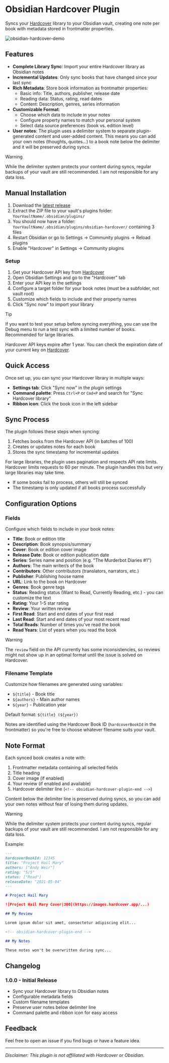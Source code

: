 # Obsidian Hardcover Plugin

Syncs your [Hardcover](https://hardcover.app) library to your Obsidian vault, creating one note per book with metadata stored in frontmatter properties.

![obsidian-hardcover-demo](https://github.com/user-attachments/assets/876fcc8b-d05c-4d1f-b26b-566d572421c6)

## Features

- **Complete Library Sync**: Import your entire Hardcover library as Obsidian notes
- **Incremental Updates**: Only sync books that have changed since your last sync
- **Rich Metadata**: Store book information as frontmatter properties:
  - Basic info: Title, authors, publisher, release date
  - Reading data: Status, rating, read dates
  - Content: Description, genres, series information
- **Customizable Format**:
  - Choose which data to include in your notes
  - Configure property names to match your personal system
  - Select data source preferences (book vs. edition level)
- **User notes**: The plugin uses a delimiter system to separate plugin-generated content and user-added content. This means you can add your own notes (thoughts, quotes...) to a book note below the delimiter and it will be preserved during syncs.

> [!WARNING]
> While the delimiter system protects your content during syncs, regular backups of your vault are still recommended. I am not responsible for any data loss.

## Manual Installation

1. Download the [latest release](https://github.com/aliceinwaterdeep/obsidian-hardcover/releases/latest)
2. Extract the ZIP file to your vault's plugins folder: `YourVaultName/.obsidian/plugins/`
3. You should now have a folder: `YourVaultName/.obsidian/plugins/obsidian-hardcover/` containing 3 files
4. Restart Obsidian or go to Settings → Community plugins → Reload plugins
5. Enable "Hardcover" in Settings → Community plugins

### Setup

1. Get your Hardcover API key from [Hardcover](https://hardcover.app/account/api)
2. Open Obsidian Settings and go to the "Hardcover" tab
3. Enter your API key in the settings
4. Configure a target folder for your book notes (must be a subfolder, not vault root)
5. Customize which fields to include and their property names
6. Click "Sync now" to import your library

> [!TIP]
> If you want to test your setup before syncing everything, you can use the Debug menu to run a test sync with a limited number of books. Recommended for large libraries.

Hardcover API keys expire after 1 year. You can check the expiration date of your current key on [Hardcover](https://hardcover.app/account/api).

## Quick Access

Once set up, you can sync your Hardcover library in multiple ways:

- **Settings tab**: Click "Sync now" in the plugin settings
- **Command palette**: Press `Ctrl+P` or `Cmd+P` and search for "Sync Hardcover library"
- **Ribbon icon**: Click the book icon in the left sidebar

## Sync Process

The plugin follows these steps when syncing:

1. Fetches books from the Hardcover API (in batches of 100)
2. Creates or updates notes for each book
3. Stores the sync timestamp for incremental updates

For large libraries, the plugin uses pagination and respects API rate limits. Hardcover limits requests to 60 per minute. The plugin handles this but very large libraries may take time.

- If some books fail to process, others will still be synced
- The timestamp is only updated if all books process successfully

## Configuration Options

### Fields

Configure which fields to include in your book notes:

- **Title**: Book or edition title
- **Description**: Book synopsis/summary
- **Cover**: Book or edition cover image
- **Release Date**: Book or edition publication date
- **Series**: Series name and position (e.g. "The Murderbot Diaries #1")
- **Authors**: The main writer/s of the book
- **Contributors**: Other contributors (translators, narrators, etc.)
- **Publisher**: Publishing house name
- **URL**: Link to the book on Hardcover
- **Genres**: Book genre tags
- **Status**: Reading status (Want to Read, Currently Reading, etc.) - you can customize the text
- **Rating**: Your 1-5 star rating
- **Review**: Your written review
- **First Read**: Start and end dates of your first read
- **Last Read**: Start and end dates of your most recent read
- **Total Reads**: Number of times you've read the book
- **Read Years**: List of years when you read the book

> [!WARNING]
> The `review` field on the API currently has some inconsistencies, so reviews might not show up in an optimal format until the issue is solved on Hardcover.

### Filename Template

Customize how filenames are generated using variables:

- `${title}` - Book title
- `${authors}` - Main author names
- `${year}` - Publication year

Default format: `${title} (${year})`

Notes are identified using the Hardcover Book ID (`hardcoverBookId` in the frontmatter) so you're free to choose whatever filename suits your vault.

## Note Format

Each synced book creates a note with:

1. Frontmatter metadata containing all selected fields
2. Title heading
3. Cover image (if enabled)
4. Your review (if enabled and available)
5. Hardcover delimiter line (`<!-- obsidian-hardcover-plugin-end -->`)

Content below the delimiter line is preserved during syncs, so you can add your own notes without fear of losing them during updates.

> [!WARNING]
> While the delimiter system protects your content during syncs, regular backups of your vault are still recommended. I am not responsible for any data loss.

Example:

```markdown
---
hardcoverBookId: 12345
title: "Project Hail Mary"
authors: ["Andy Weir"]
rating: "5/5"
status: ["Read"]
releaseDate: "2021-05-04"
---

# Project Hail Mary

![Project Hail Mary Cover|300](https://images.hardcover.app/...)

## My Review

Lorem ipsum dolor sit amet, consectetur adipiscing elit...

<!-- obsidian-hardcover-plugin-end -->

## My Notes

These notes won't be overwritten during sync...
```

## Changelog

### 1.0.0 - Initial Release

- Sync your Hardcover library to Obsidian notes
- Configurable metadata fields
- Custom filename templates
- Preserve user notes below delimiter line
- Command palette and ribbon icon for easy access

## Feedback

Feel free to open an issue if you find bugs or have a feature idea.

---

_Disclaimer: This plugin is not affiliated with Hardcover or Obsidian._

